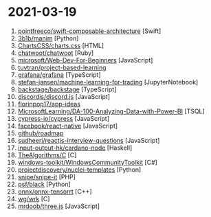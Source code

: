 # 2021-03-19

1. [pointfreeco/swift-composable-architecture](https://github.com/pointfreeco/swift-composable-architecture "A library for building applications in a consistent and understandable way, with composition, testing, and ergonomics in mind.") [Swift]
2. [3b1b/manim](https://github.com/3b1b/manim "Animation engine for explanatory math videos") [Python]
3. [ChartsCSS/charts.css](https://github.com/ChartsCSS/charts.css "Open source CSS framework for data visualization.") [HTML]
4. [chatwoot/chatwoot](https://github.com/chatwoot/chatwoot "Open-source customer engagement suite, an alternative to Intercom, Zendesk, Salesforce Service Cloud etc. 🔥💬") [Ruby]
5. [microsoft/Web-Dev-For-Beginners](https://github.com/microsoft/Web-Dev-For-Beginners "24 Lessons, 12 Weeks, Get Started as a Web Developer") [JavaScript]
6. [tuvtran/project-based-learning](https://github.com/tuvtran/project-based-learning "Curated list of project-based tutorials") 
7. [grafana/grafana](https://github.com/grafana/grafana "The open and composable observability and data visualization platform. Visualize metrics, logs, and traces from multiple sources like Prometheus, Loki, Elasticsearch, InfluxDB, Postgres and many more.") [TypeScript]
8. [stefan-jansen/machine-learning-for-trading](https://github.com/stefan-jansen/machine-learning-for-trading "Code for Machine Learning for Algorithmic Trading, 2nd edition.") [JupyterNotebook]
9. [backstage/backstage](https://github.com/backstage/backstage "Backstage is an open platform for building developer portals") [TypeScript]
10. [discordjs/discord.js](https://github.com/discordjs/discord.js "A powerful JavaScript library for interacting with the Discord API") [JavaScript]
11. [florinpop17/app-ideas](https://github.com/florinpop17/app-ideas "A Collection of application ideas which can be used to improve your coding skills.") 
12. [MicrosoftLearning/DA-100-Analyzing-Data-with-Power-BI](https://github.com/MicrosoftLearning/DA-100-Analyzing-Data-with-Power-BI "") [TSQL]
13. [cypress-io/cypress](https://github.com/cypress-io/cypress "Fast, easy and reliable testing for anything that runs in a browser.") [JavaScript]
14. [facebook/react-native](https://github.com/facebook/react-native "A framework for building native apps with React.") [JavaScript]
15. [github/roadmap](https://github.com/github/roadmap "GitHub public roadmap") 
16. [sudheerj/reactjs-interview-questions](https://github.com/sudheerj/reactjs-interview-questions "List of top 500 ReactJS Interview Questions & Answers....Coding exercise questions are coming soon!!") [JavaScript]
17. [input-output-hk/cardano-node](https://github.com/input-output-hk/cardano-node "The core component that is used to participate in a Cardano decentralised blockchain.") [Haskell]
18. [TheAlgorithms/C](https://github.com/TheAlgorithms/C "Collection of various algorithms in mathematics, machine learning, computer science, physics, etc implemented in C for educational purposes.") [C]
19. [windows-toolkit/WindowsCommunityToolkit](https://github.com/windows-toolkit/WindowsCommunityToolkit "The Windows Community Toolkit is a collection of helpers, extensions, and custom controls. It simplifies and demonstrates common developer tasks building UWP and .NET apps for Windows 10. The toolkit is part of the .NET Foundation.") [C#]
20. [projectdiscovery/nuclei-templates](https://github.com/projectdiscovery/nuclei-templates "Community curated list of templates for the nuclei engine to find security vulnerabilities.") [Python]
21. [snipe/snipe-it](https://github.com/snipe/snipe-it "A free open source IT asset/license management system") [PHP]
22. [psf/black](https://github.com/psf/black "The uncompromising Python code formatter") [Python]
23. [onnx/onnx-tensorrt](https://github.com/onnx/onnx-tensorrt "ONNX-TensorRT: TensorRT backend for ONNX") [C++]
24. [wg/wrk](https://github.com/wg/wrk "Modern HTTP benchmarking tool") [C]
25. [mrdoob/three.js](https://github.com/mrdoob/three.js "JavaScript 3D library.") [JavaScript]
